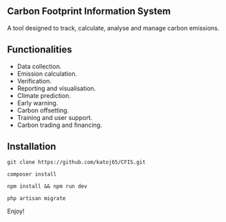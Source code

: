 

## Carbon Footprint Information System

A tool designed to track, calculate, analyse and manage
 carbon emissions.


## Functionalities
<ul>
<li>
Data collection.
</li>
<li>
Emission calculation.
</li>
<li>
Verification.
</li>
<li>
Reporting and visualisation.
</li>
<li>
Climate prediction.
</li>
<li>
Early warning.
</li>
<li>
Carbon offsetting.
</li>
<li>
Training and user support.
</li>
<li>
Carbon trading and financing.
</li>
</ul>












## Installation
`git clone https://github.com/katoj65/CFIS.git`

`composer install`

`npm install && npm run dev`

`php artisan migrate`

Enjoy!

